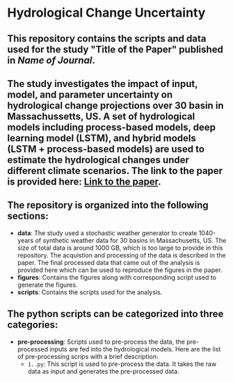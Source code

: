 # Hydrological Change Uncertainty
## This repository contains the scripts and data used for the study "Title of the Paper" published in *Name of Journal*. 
## The study investigates the impact of input, model, and parameter uncertainty on hydrological change projections over 30 basin in Massachussetts, US. A set of hydrological models including process-based models, deep learning model (LSTM), and hybrid models (LSTM + process-based models) are used to estimate the hydrological changes under different climate scenarios. The link to the paper is provided here: [Link to the paper](https:link).

## The repository is organized into the following sections:
- **data**: The study used a stochastic weather generator to create 1040-years of synthetic weather data for 30 basins in Massachusetts, US. The size of total data is around 1000 GB, which is too large to provide in this repository. The acquistion and processing of the data is described in the paper. The final processed data that came out of the analysis is provided here which can be used to reproduce the figures in the paper.
- **figures**: Contains the figures along with corresponding script used to generate the figures.
- **scripts**: Contains the scripts used for the analysis.

## The python scripts can be categorized into three categories:
- **pre-processing**: Scripts used to pre-process the data, the pre-processed inputs are fed into the hydrological models. Here are the list of pre-processing scrips with a brief description:
    - `1..py`: This script is used to pre-process the data. It takes the raw data as input and generates the pre-processed data.
